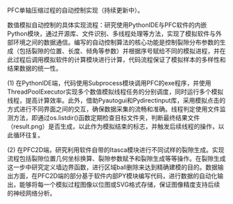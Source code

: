 PFC单轴压缩过程的自动控制实现（持续更新中）。

数值模拟自动控制的具体实现流程：研究使用PythonIDE与PFC软件的内嵌Python模块，通过开源库、文件识别、多线程处理等方法，实现了模拟软件与外部环境之间的数据通信。编写的自动控制算法的核心功能是控制裂隙分布参数的生成（包括裂隙的位置、长度、倾角等参数）并根据序号赋给不同的模拟进程，并在此过程后调用模拟软件的计算模块进行计算，代码流程保证了模拟样本的多样性和结果数据的统一性。

(1) 在PythonIDE端，代码使用Subprocess模块调用PFC的exe程序，并使用ThreadPoolExecutor实现多个数值模拟线程任务的分别调度，同时运行多个模拟线程，提高计算效率。此外，借助Pyautogui和Pydirectinput库，采用模拟点击的方式进行不同界面之间的交互，确保数据采集的流畅和准确。线程判定使用文件监测方法，即通过os.listdir()函数定期检查目标文件夹，判断最终结果文件（result.png）是否生成，以此作为模拟结束的标志，并触发后续线程的操作，以此循环往复。

(2) 在PFC2D端，研究利用软件自带的Itasca模块进行不同试样的裂隙生成。实现流程包括裂隙位置几何坐标换算、裂隙参数赋予和裂隙生成等等操作。在裂隙生成这一步中研究定义墙边界函数，进行区域ball删除来达到精确建模的目的。数据输出方面，在PFC2D端的部分基于软件内部PY模块编写代码，进行数据的自动化输出，能够将每一个模拟过程图像以位图或SVG格式存储，保证图像精度支持后续的神经网络分析。
